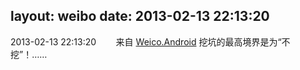 layout: weibo
date: 2013-02-13 22:13:20
---
<meta name="referrer" content="no-referrer" />

2013-02-13 22:13:20  &nbsp;&nbsp;&nbsp;&nbsp;&nbsp;&nbsp; 来自 <a href="http://app.weibo.com/t/feed/l4RWD" rel="nofollow">Weico.Android</a>
挖坑的最高境界是为“不挖”！…… ​​​
